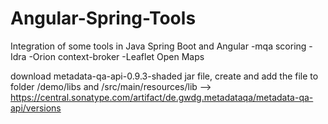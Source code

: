 # Angular-Spring-Tools
Integration of some tools in Java Spring Boot and Angular
-mqa scoring
-Idra
-Orion context-broker
-Leaflet Open Maps

download metadata-qa-api-0.9.3-shaded jar file, create and add the file to folder /demo/libs and /src/main/resources/lib --> https://central.sonatype.com/artifact/de.gwdg.metadataqa/metadata-qa-api/versions